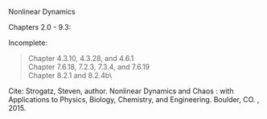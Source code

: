 Nonlinear Dynamics

Chapters 2.0 - 9.3:

Incomplete:

>Chapter 4.3.10, 4.3.28, and 4.6.1\
>Chapter 7.6.18, 7.2.3, 7.3.4, and 7.6.19\
>Chapter 8.2.1 and 8.2.4b\

 Cite: Strogatz, Steven, author. Nonlinear Dynamics and Chaos : with Applications to Physics, Biology, Chemistry, and Engineering. Boulder, CO. , 2015.

